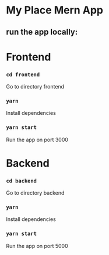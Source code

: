 # My Place Mern App

## run the app locally:

# Frontend 

### `cd frontend`
Go to directory frontend

### `yarn`
Install dependencies

### `yarn start`
Run the app on port 3000

# Backend 

### `cd backend`
Go to directory backend

### `yarn`
Install dependencies

### `yarn start`
Run the app on port 5000



